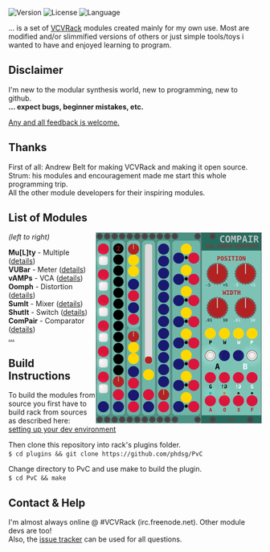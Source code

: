 <!-- Version and License Badges -->
![Version](https://img.shields.io/badge/version-0.5.6-green.svg?style=flat-square)
![License](https://img.shields.io/badge/license-BSD3-blue.svg?style=flat-square)
![Language](https://img.shields.io/badge/language-C++-yellow.svg?style=flat-square)


... is a set of [VCVRack](https://www.vcvrack.com) modules created mainly for my own use.
Most are modified and/or slimmified versions of others or just simple tools/toys
i wanted to have and enjoyed learning to program.


## Disclaimer

I'm new to the modular synthesis world, new to programming, new to github.  
**... expect bugs, beginner mistakes, etc.**

[Any and all feedback is welcome.](https://github.com/phdsg/PvC/issues)


## Thanks

First of all: Andrew Belt for making VCVRack and making it open source.  
Strum: his modules and encouragement made me start this whole programming trip.  
All the other module developers for their inspiring modules.



## List of Modules

<img align="right" src="images/AllModules.png">  
  
  _(left to right)_
    
  __Mu\[L\]ty__ - Multiple ([details](multy.md))  
  __VUBar__ - Meter ([details](vubar.md))  
  __vAMPs__ - VCA ([details](vamps.md))  
  __Oomph__ - Distortion ([details](oomph.md))  
  __SumIt__ - Mixer ([details](sumit.md))  
  __ShutIt__ - Switch ([details](shutit.md))  
  __ComPair__ - Comparator ([details](compair.md))  
  [...](plans.md)
    
    
    
    
    
    
    
    
    
## Build Instructions

  To build the modules from source you first have to build rack from sources as described here:  
    [setting up your dev environment](https://github.com/VCVRack/Rack#setting-up-your-development-environment)  

  Then clone this repository into rack's plugins folder.  
    `$ cd plugins && git clone https://github.com/phdsg/PvC`  
    
  Change directory to PvC and use make to build the plugin.  
    `$ cd PvC && make`  
  
## Contact & Help
I'm almost always online @ #VCVRack (irc.freenode.net). Other module devs are too!  
Also, the [issue tracker](https://github.com/phdsg/PvC/issues) can be used for all questions.

